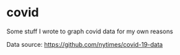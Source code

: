 # covid
Some stuff I wrote to graph covid data for my own reasons

Data source: https://github.com/nytimes/covid-19-data
